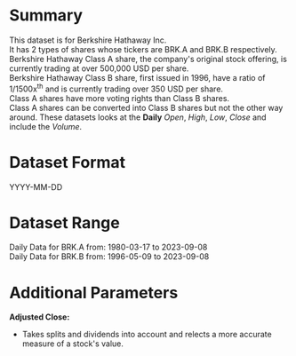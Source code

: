 # Summary

This dataset is for Berkshire Hathaway Inc.    
It has 2 types of shares whose tickers are BRK.A and BRK.B respectively.  
Berkshire Hathaway Class A share, the company's original stock offering, is currently trading at over 500,000 USD per share.  
Berkshire Hathaway Class B share, first issued in 1996, have a ratio of 1/1500x<sup>th</sup> and is currently trading over 350 USD per share.  
Class A shares have more voting rights than Class B shares.  
Class A shares can be converted into Class B shares but not the other way around.
These datasets looks at the **Daily** _Open_, _High_, _Low_, _Close_ and include the _Volume_.    


# Dataset Format  

YYYY-MM-DD    

# Dataset Range  

Daily Data for BRK.A from: 1980-03-17 to 2023-09-08       
Daily Data for BRK.B from: 1996-05-09 to 2023-09-08  
 

# Additional Parameters  

**Adjusted Close:**  

* Takes splits and dividends into account and relects a more accurate measure of a stock's value.
















